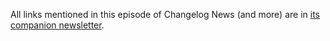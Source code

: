 All links mentioned in this episode of Changelog News (and more) are in [its companion newsletter](https://changelog.com/news/91/email).